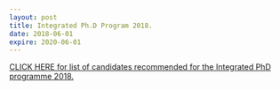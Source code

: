 ```yaml
---
layout: post
title: Integrated Ph.D Program 2018.
date: 2018-06-01
expire: 2020-06-01
---
```


[CLICK HERE for list of candidates recommended for the Integrated PhD programme 2018.](http://math.iisc.ac.in/intphd2018result.html)
